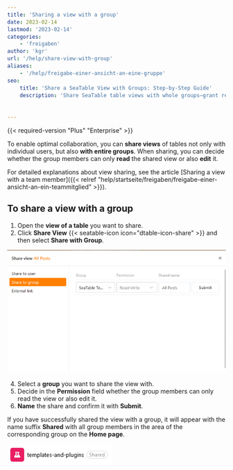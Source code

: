 ```yaml
---
title: 'Sharing a view with a group'
date: 2023-02-14
lastmod: '2023-02-14'
categories:
    - 'freigaben'
author: 'kgr'
url: '/help/share-view-with-group'
aliases:
    - '/help/freigabe-einer-ansicht-an-eine-gruppe'
seo:
    title: 'Share a SeaTable View with Groups: Step-by-Step Guide'
    description: 'Share SeaTable table views with whole groups—grant read or edit permissions easily, name the share, and enable collaboration in seconds.'


---
```


{{< required-version "Plus" "Enterprise" >}}

To enable optimal collaboration, you can **share views** of tables not only with individual users, but also **with entire groups**. When sharing, you can decide whether the group members can only **read** the shared view or also **edit** it.

For detailed explanations about view sharing, see the article [Sharing a view with a team member]({{< relref "help/startseite/freigaben/freigabe-einer-ansicht-an-ein-teammitglied" >}}).

## To share a view with a group

1. Open the **view of a table** you want to share.
2. Click **Share View** {{< seatable-icon icon="dtable-icon-share" >}} and then select **Share with Group**.

![Sharing a view with a group](images/Freigabe-einer-Ansicht-an-eine-Gruppe.png)

4. Select a **group** you want to share the view with.
5. Decide in the **Permission** field whether the group members can only read the view or also edit it.
6. **Name** the share and confirm it with **Submit**.

If you have successfully shared the view with a group, it will appear with the name suffix **Shared** with all group members in the area of the corresponding group on the **Home page**.

![Split view in a group on the home page](images/Geteilte-Ansicht-in-einer-Gruppe-auf-der-Startseite.png)
